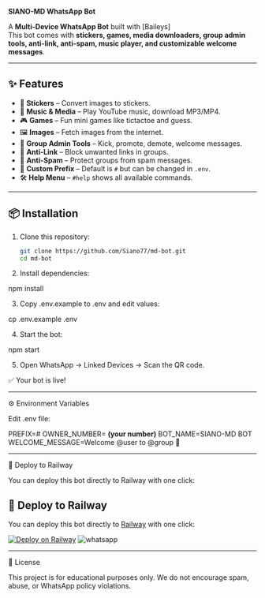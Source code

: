**SIANO-MD WhatsApp Bot**

A **Multi-Device WhatsApp Bot** built with [Baileys]  
This bot comes with **stickers, games, media downloaders, group admin tools, anti-link, anti-spam, music player, and customizable welcome messages**.

---

## ✨ Features

- 🎨 **Stickers** – Convert images to stickers.
- 🎵 **Music & Media** – Play YouTube music, download MP3/MP4.
- 🎮 **Games** – Fun mini games like tictactoe and guess.
- 🖼️ **Images** – Fetch images from the internet.
- 👮 **Group Admin Tools** – Kick, promote, demote, welcome messages.
- 🔗 **Anti-Link** – Block unwanted links in groups.
- 🚫 **Anti-Spam** – Protect groups from spam messages.
- 📌 **Custom Prefix** – Default is `#` but can be changed in `.env`.
- 🛠️ **Help Menu** – `#help` shows all available commands.

---

## 📦 Installation

1. Clone this repository:
   ```bash
   git clone https://github.com/Siano77/md-bot.git
   cd md-bot

2. Install dependencies:

npm install


3. Copy .env.example to .env and edit values:

cp .env.example .env


4. Start the bot:

npm start


5. Open WhatsApp → Linked Devices → Scan the QR code.



✅ Your bot is live!


---

⚙️ Environment Variables

Edit .env file:

PREFIX=#
OWNER_NUMBER= **(your number)**
BOT_NAME=SIANO-MD BOT
WELCOME_MESSAGE=Welcome @user to @group 🎉


---

🚀 Deploy to Railway

You can deploy this bot directly to Railway with one click:
## 🚀 Deploy to Railway

You can deploy this bot directly to [Railway](https://railway.app) with one click:

[![Deploy on Railway](https://railway.app/button.svg)](https://railway.app/template)
![whatsapp](https://github.com/user-attachments/assets/f71041ae-a161-44cc-9eb6-3463de12f0ec)




---

📜 License

This project is for educational purposes only.
We do not encourage spam, abuse, or WhatsApp policy violations.
